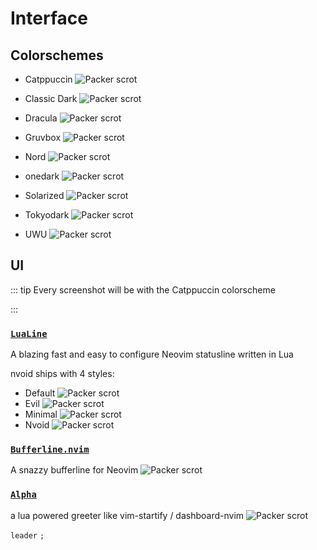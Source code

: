 # Interface

## Colorschemes

- Catppuccin
  <img :src="$withBase('/assets/themes/catppuccin.png')" alt="Packer scrot">

- Classic Dark
  <img :src="$withBase('/assets/themes/classic_dark.png')" alt="Packer scrot">

- Dracula
  <img :src="$withBase('/assets/themes/dracula.png')" alt="Packer scrot">

- Gruvbox
  <img :src="$withBase('/assets/themes/gruvbox.png')" alt="Packer scrot">

- Nord
  <img :src="$withBase('/assets/themes/nord.png')" alt="Packer scrot">

- onedark
  <img :src="$withBase('/assets/themes/onedark.png')" alt="Packer scrot">

- Solarized
  <img :src="$withBase('/assets/themes/solarized.png')" alt="Packer scrot">

- Tokyodark
  <img :src="$withBase('/assets/themes/tokyodark.png')" alt="Packer scrot">

- UWU
  <img :src="$withBase('/assets/themes/uwu.png')" alt="Packer scrot">


## UI
::: tip Every screenshot will be with the Catppuccin colorscheme 

:::

### [`LuaLine`](https://github.com/nvim-lualine/lualine.nvim)

A blazing fast and easy to configure Neovim statusline written in Lua

nvoid ships with 4 styles:

- Default
  <img :src="$withBase('/assets/statuslines/default.png')" alt="Packer scrot">
- Evil
  <img :src="$withBase('/assets/statuslines/evil.png')" alt="Packer scrot">
- Minimal
  <img :src="$withBase('/assets/statuslines/minimal.png')" alt="Packer scrot">
- Nvoid
  <img :src="$withBase('/assets/statuslines/nvoid.png')" alt="Packer scrot">


### [`Bufferline.nvim`](https://github.com/akinsho/bufferline.nvim)

A snazzy bufferline for Neovim
<img :src="$withBase('/assets/bufferline.png')" alt="Packer scrot">

### [`Alpha`](https://github.com/goolord/alpha-nvim/)

a lua powered greeter like vim-startify / dashboard-nvim
<img :src="$withBase('/assets/dashboard.png')" alt="Packer scrot">

`leader` `;`
